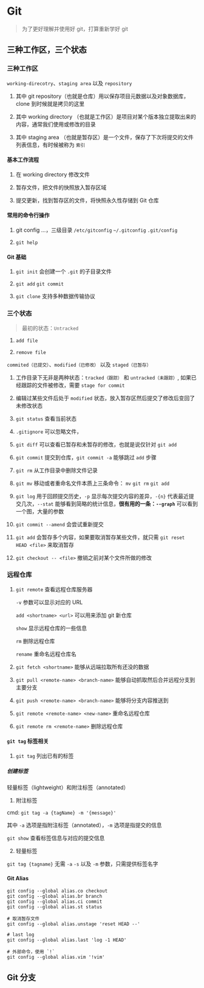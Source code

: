 # Git

> 为了更好理解并使用好 git，打算重新学好 git

## 三种工作区，三个状态

### 三种工作区

`working-direcotry`、`staging area` 以及 `repository`

1. 其中 git repository（也就是仓库）用以保存项目元数据以及对象数据库，clone 到时候就是拷贝的这里

2. 其中 working directory （也就是工作区）是项目对某个版本独立提取出来的内容，通常我们使用或修改的目录

3. 其中 staging area （也就是暂存区）是一个文件，保存了下次将提交的文件列表信息，有时候被称为 `索引`

#### 基本工作流程

1. 在 working directory 修改文件

2. 暂存文件，把文件的快照放入暂存区域

3. 提交更新，找到暂存区的文件，将快照永久性存储到 Git 仓库

#### 常用的命令行操作

1. git config ...，三级目录 `/etc/gitconfig` `~/.gitconfig` `.git/config`

2. `git help`

#### Git 基础

1. `git init` 会创建一个 `.git` 的子目录文件

2. `git add` `git commit` 

3. `git clone` 支持多种数据传输协议

### 三个状态

> 最初的状态：`Untracked`

1. `add file`

2. `remove file`

`commited（已提交）`、`modified（已修改）` 以及 `staged（已暂存）`

1. 工作目录下无非是两种状态：`tracked（跟踪）` 和 `untracked（未跟踪）`, 如果已经跟踪的文件被修改，需要 `stage for commit`

2. 编辑过某些文件后处于 `modified` 状态，放入暂存区然后提交了修改后变回了未修改状态

3. `git status` 查看当前状态

4. `.gitignore` 可以忽略文件，

5. `git diff` 可以查看已暂存和未暂存的修改，也就是说仅针对 `git add `

6. `git commit` 提交到仓库，`git commit -a` 能够跳过 `add` 步骤

7. `git rm` 从工作目录中删除文件记录

8. `git mv` 移动或者重命名文件本质上三条命令： `mv` `git rm` `git add`

9. `git log` 用于回顾提交历史，`-p` 显示每次提交内容的差异，`-{n}` 代表最近提交几次，`--stat` 能够看到简略的统计信息，**很有用的一条：`--graph`** 可以看到一个图，大量的参数

10. `git commit --amend` 会尝试重新提交

11. `git add` 会暂存多个内容，如果要取消暂存某些文件，就只需 `git reset HEAD <file>` 来取消暂存

12. `git checkout -- <file>` 撤销之前对某个文件所做的修改

### 远程仓库

1. `git remote` 查看远程仓库服务器

    `-v` 参数可以显示对应的 URL

    `add <shortname> <url>` 可以用来添加 git 新仓库

    `show` 显示远程仓库的一些信息

    `rm` 删除远程仓库

    `rename` 重命名远程仓库名

2. `git fetch <shortname>` 能够从远端拉取所有还没的数据 

3. `git pull <remote-name> <branch-name>` 能够自动抓取然后合并远程分支到主要分支

4. `git push <remote-name> <branch-name>` 能够将分支内容推送到

5. `git remote <remote-name> <new-name>` 重命名远程仓库

6. `git remote rm <remote-name>` 删除远程仓库

#### `git tag` 标签相关

1. `git tag` 列出已有的标签

##### 创建标签

轻量标签（lightweight）和附注标签（annotated）

1. 附注标签

cmd: `git tag -a {tagName} -m '{message}'`

其中 `-a` 选项是指附注标签（annotated），`-m` 选项是指提交的信息

`git show` 查看标签信息与对应的提交信息

2. 轻量标签

`git tag {tagname}` 无需 `-a` `-s` 以及 `-m` 参数，只需提供标签名字

#### Git Alias

``` shell
git config --global alias.co checkout
git config --global alias.br branch
git config --global alias.ci commit
git config --global alias.st status

# 取消暂存文件
git config --global alias.unstage 'reset HEAD --'

# last log
git config --global alias.last 'log -1 HEAD'

# 外部命令，使用 `!`
git config --global alias.vim '!vim'
```

## Git 分支







